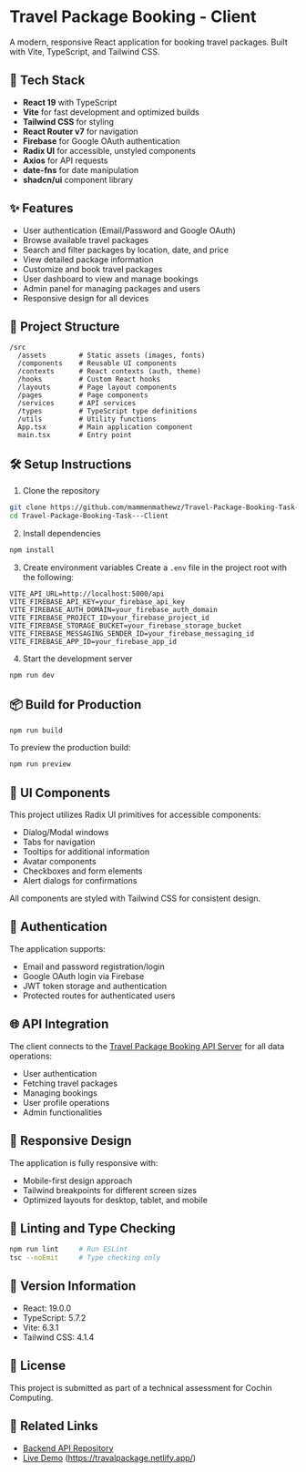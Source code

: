 # Travel Package Booking - Client

A modern, responsive React application for booking travel packages. Built with Vite, TypeScript, and Tailwind CSS.

## 🚀 Tech Stack

- **React 19** with TypeScript
- **Vite** for fast development and optimized builds
- **Tailwind CSS** for styling
- **React Router v7** for navigation
- **Firebase** for Google OAuth authentication
- **Radix UI** for accessible, unstyled components
- **Axios** for API requests
- **date-fns** for date manipulation
- **shadcn/ui** component library


## ✨ Features

- User authentication (Email/Password and Google OAuth)
- Browse available travel packages
- Search and filter packages by location, date, and price
- View detailed package information
- Customize and book travel packages
- User dashboard to view and manage bookings
- Admin panel for managing packages and users
- Responsive design for all devices

## 📁 Project Structure

```
/src
  /assets        # Static assets (images, fonts)
  /components    # Reusable UI components
  /contexts      # React contexts (auth, theme)
  /hooks         # Custom React hooks
  /layouts       # Page layout components
  /pages         # Page components
  /services      # API services
  /types         # TypeScript type definitions
  /utils         # Utility functions
  App.tsx        # Main application component
  main.tsx       # Entry point
```

## 🛠️ Setup Instructions

1. Clone the repository
```bash
git clone https://github.com/mammenmathewz/Travel-Package-Booking-Task---Client.git
cd Travel-Package-Booking-Task---Client
```

2. Install dependencies
```bash
npm install
```

3. Create environment variables
Create a `.env` file in the project root with the following:
```env
VITE_API_URL=http://localhost:5000/api
VITE_FIREBASE_API_KEY=your_firebase_api_key
VITE_FIREBASE_AUTH_DOMAIN=your_firebase_auth_domain
VITE_FIREBASE_PROJECT_ID=your_firebase_project_id
VITE_FIREBASE_STORAGE_BUCKET=your_firebase_storage_bucket
VITE_FIREBASE_MESSAGING_SENDER_ID=your_firebase_messaging_id
VITE_FIREBASE_APP_ID=your_firebase_app_id
```

4. Start the development server
```bash
npm run dev
```

## 📦 Build for Production

```bash
npm run build
```

To preview the production build:
```bash
npm run preview
```

## 🔧 UI Components

This project utilizes Radix UI primitives for accessible components:

- Dialog/Modal windows
- Tabs for navigation
- Tooltips for additional information
- Avatar components
- Checkboxes and form elements
- Alert dialogs for confirmations

All components are styled with Tailwind CSS for consistent design.

## 🔐 Authentication

The application supports:
- Email and password registration/login
- Google OAuth login via Firebase
- JWT token storage and authentication
- Protected routes for authenticated users

## 🌐 API Integration

The client connects to the [Travel Package Booking API Server](https://github.com/mammenmathewz/Travel-Package-Booking-Task---Server) for all data operations:

- User authentication
- Fetching travel packages
- Managing bookings
- User profile operations
- Admin functionalities

## 📱 Responsive Design

The application is fully responsive with:
- Mobile-first design approach
- Tailwind breakpoints for different screen sizes
- Optimized layouts for desktop, tablet, and mobile

## 🧪 Linting and Type Checking

```bash
npm run lint     # Run ESLint
tsc --noEmit     # Type checking only
```

## 🔄 Version Information

- React: 19.0.0
- TypeScript: 5.7.2
- Vite: 6.3.1
- Tailwind CSS: 4.1.4

## 📄 License

This project is submitted as part of a technical assessment for Cochin Computing.

## 🔗 Related Links

- [Backend API Repository](https://github.com/mammenmathewz/Travel-Package-Booking-Task---Server)
- [Live Demo](#) (https://travalpackage.netlify.app/)
